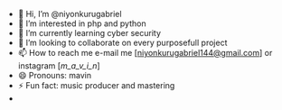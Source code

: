 - 👋 Hi, I’m @niyonkurugabriel
- 👀 I’m interested in php and python
- 🌱 I’m currently learning cyber security
- 💞️ I’m looking to collaborate on every purposefull project
- 📫 How to reach me e-mail me [niyonkurugabriel144@gmail.com] or instagram [_m_a_v_i_n_]
- 😄 Pronouns: mavin
- ⚡ Fun fact: music producer and mastering
- 

<!---
niyonkurugabriel/niyonkurugabriel is a ✨ special ✨ repository because its `README.md` (this file) appears on your GitHub profile.
You can click the Preview link to take a look at your changes.
--->

